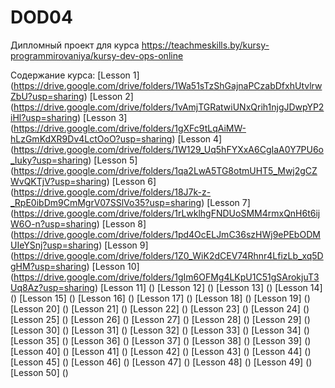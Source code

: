 # DOD04
Дипломный проект для курса https://teachmeskills.by/kursy-programmirovaniya/kursy-dev-ops-online

Содержание курса:
[Lesson 1] (https://drive.google.com/drive/folders/1Wa51sTzShGajnaPCzabDfxhUtvlrwZbU?usp=sharing)
[Lesson 2] (https://drive.google.com/drive/folders/1vAmjTGRatwiUNxQrih1njgJDwpYP2iHl?usp=sharing)
[Lesson 3] (https://drive.google.com/drive/folders/1gXFc9tLqAiMW-hLzGmKdXR9Dv4LctOoO?usp=sharing)
[Lesson 4] (https://drive.google.com/drive/folders/1W129_Uq5hFYXxA6CgIaA0Y7PU6o_Iuky?usp=sharing)
[Lesson 5] (https://drive.google.com/drive/folders/1qa2LwA5TG8otmUHT5_Mwj2gCZWvQKTjV?usp=sharing)
[Lesson 6] (https://drive.google.com/drive/folders/18J7k-z-_RpE0ibDm9CmMgrV07SSlVo35?usp=sharing)
[Lesson 7] (https://drive.google.com/drive/folders/1rLwklhgFNDUoSMM4rmxQnH6t6ijW6O-n?usp=sharing)
[Lesson 8] (https://drive.google.com/drive/folders/1pd4OcELJmC36szHWj9ePEbODMUIeYSnj?usp=sharing)
[Lesson 9] (https://drive.google.com/drive/folders/1Z0_WiK2dCEV74Rhnr4LfizLb_xq5DgHM?usp=sharing)
[Lesson 10] (https://drive.google.com/drive/folders/1gIm6OFMg4LKpU1C51gSArokjuT3Uq8Az?usp=sharing)
[Lesson 11] ()
[Lesson 12] ()
[Lesson 13] ()
[Lesson 14] ()
[Lesson 15] ()
[Lesson 16] ()
[Lesson 17] ()
[Lesson 18] ()
[Lesson 19] ()
[Lesson 20] ()
[Lesson 21] ()
[Lesson 22] ()
[Lesson 23] ()
[Lesson 24] ()
[Lesson 25] ()
[Lesson 26] ()
[Lesson 27] ()
[Lesson 28] ()
[Lesson 29] ()
[Lesson 30] ()
[Lesson 31] ()
[Lesson 32] ()
[Lesson 33] ()
[Lesson 34] ()
[Lesson 35] ()
[Lesson 36] ()
[Lesson 37] ()
[Lesson 38] ()
[Lesson 39] ()
[Lesson 40] ()
[Lesson 41] ()
[Lesson 42] ()
[Lesson 43] ()
[Lesson 44] ()
[Lesson 45] ()
[Lesson 46] ()
[Lesson 47] ()
[Lesson 48] ()
[Lesson 49] ()
[Lesson 50] ()
